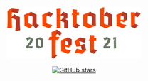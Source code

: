 <p align="center">
    <img src="image/logo.svg" alt="Hacktoberfest-2020 Logo" width="300">
</p>
<p align="center">
    <a href="https://github.com/digitalocean/hacktoberfest/stargazers"><img alt="GitHub stars" src="https://img.shields.io/github/stars/"></a>
</p>
